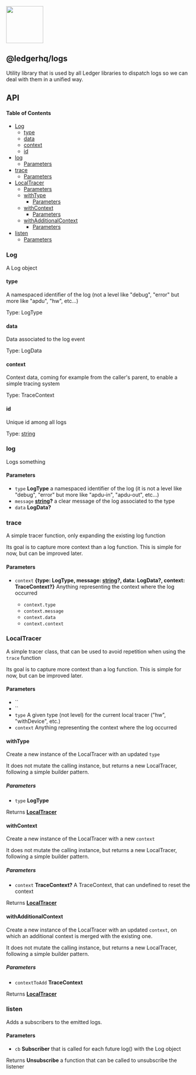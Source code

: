 <img src="https://user-images.githubusercontent.com/4631227/191834116-59cf590e-25cc-4956-ae5c-812ea464f324.png" height="100" />

## @ledgerhq/logs

Utility library that is used by all Ledger libraries to dispatch logs so we can deal with them in a unified way.

## API

<!-- Generated by documentation.js. Update this documentation by updating the source code. -->

#### Table of Contents

*   [Log](#log)
    *   [type](#type)
    *   [data](#data)
    *   [context](#context)
    *   [id](#id)
*   [log](#log-1)
    *   [Parameters](#parameters)
*   [trace](#trace)
    *   [Parameters](#parameters-1)
*   [LocalTracer](#localtracer)
    *   [Parameters](#parameters-2)
    *   [withType](#withtype)
        *   [Parameters](#parameters-3)
    *   [withContext](#withcontext)
        *   [Parameters](#parameters-4)
    *   [withAdditionalContext](#withadditionalcontext)
        *   [Parameters](#parameters-5)
*   [listen](#listen)
    *   [Parameters](#parameters-6)

### Log

A Log object

#### type

A namespaced identifier of the log (not a level like "debug", "error" but more like "apdu", "hw", etc...)

Type: LogType

#### data

Data associated to the log event

Type: LogData

#### context

Context data, coming for example from the caller's parent, to enable a simple tracing system

Type: TraceContext

#### id

Unique id among all logs

Type: [string](https://developer.mozilla.org/docs/Web/JavaScript/Reference/Global_Objects/String)

### log

Logs something

#### Parameters

*   `type` **LogType** a namespaced identifier of the log (it is not a level like "debug", "error" but more like "apdu-in", "apdu-out", etc...)
*   `message` **[string](https://developer.mozilla.org/docs/Web/JavaScript/Reference/Global_Objects/String)?** a clear message of the log associated to the type
*   `data` **LogData?** 

### trace

A simple tracer function, only expanding the existing log function

Its goal is to capture more context than a log function.
This is simple for now, but can be improved later.

#### Parameters

*   `context` **{type: LogType, message: [string](https://developer.mozilla.org/docs/Web/JavaScript/Reference/Global_Objects/String)?, data: LogData?, context: TraceContext?}** Anything representing the context where the log occurred

    *   `context.type`  
    *   `context.message`  
    *   `context.data`  
    *   `context.context`  

### LocalTracer

A simple tracer class, that can be used to avoid repetition when using the `trace` function

Its goal is to capture more context than a log function.
This is simple for now, but can be improved later.

#### Parameters

*   ``  
*   ``  
*   `type`  A given type (not level) for the current local tracer ("hw", "withDevice", etc.)
*   `context`  Anything representing the context where the log occurred

#### withType

Create a new instance of the LocalTracer with an updated `type`

It does not mutate the calling instance, but returns a new LocalTracer,
following a simple builder pattern.

##### Parameters

*   `type` **LogType** 

Returns **[LocalTracer](#localtracer)** 

#### withContext

Create a new instance of the LocalTracer with a new `context`

It does not mutate the calling instance, but returns a new LocalTracer,
following a simple builder pattern.

##### Parameters

*   `context` **TraceContext?** A TraceContext, that can undefined to reset the context

Returns **[LocalTracer](#localtracer)** 

#### withAdditionalContext

Create a new instance of the LocalTracer with an updated `context`,
on which an additional context is merged with the existing one.

It does not mutate the calling instance, but returns a new LocalTracer,
following a simple builder pattern.

##### Parameters

*   `contextToAdd` **TraceContext** 

Returns **[LocalTracer](#localtracer)** 

### listen

Adds a subscribers to the emitted logs.

#### Parameters

*   `cb` **Subscriber** that is called for each future log() with the Log object

Returns **Unsubscribe** a function that can be called to unsubscribe the listener
